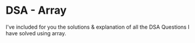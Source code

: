 # DSA - Array 

I've included for you the solutions & explanation of all the DSA Questions I have solved using array. 
